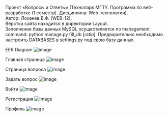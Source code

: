 Проект «Вопросы и Ответы» (Технопарк МГТУ. Программа по веб-разработке (1 семестр). Дисциплина: Web-технологии). <br />
 Автор: Лоханев В.Ф. (WEB-12). <br />
 Верстка сайта находится в директории Layout. <br />
 Заполнение базы данных MySQL осуществляется по management command: python manage.py fill_db [ratio]. Предварительно необходимо настроить DATABASES в settings.py под свою базу данных.  <br />

EER Diagram
 ![image](https://github.com/user-attachments/assets/83502218-8bc8-4405-a1c9-b99c762c1bc6)

Главная страница
![image](https://github.com/user-attachments/assets/b92f760a-9f93-44d8-9098-c5ab049ced18)

Страница вопроса
![image](https://github.com/user-attachments/assets/f0172710-2fe2-4c8b-9d45-f7b74347d090)

Задать вопрос
![image](https://github.com/user-attachments/assets/b3b35dcb-ab06-41a2-9bfd-f0773324ed27)

Войти
![image](https://github.com/user-attachments/assets/2279c799-bd0c-4d88-be80-9cdeb3e78cdd)

Регистрация
![image](https://github.com/user-attachments/assets/5305ddb8-ec96-4f54-8ddc-811ebdd19116)

Профиль
![image](https://github.com/user-attachments/assets/cc95e191-13ea-411d-bfce-04f907115872)
